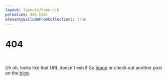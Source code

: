 ```yaml
---
layout: layouts/home.njk
permalink: 404.html
eleventyExcludeFromCollections: true
---
```

# 404

<br />

Uh oh, looks like that URL doesn't exist!  Go <a href="/">home</a> or check out another post on the <a href="/blog">blog</a>.
